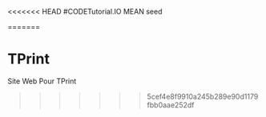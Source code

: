 <<<<<<< HEAD
#CODETutorial.IO MEAN seed


=======
# TPrint
Site Web Pour TPrint
>>>>>>> 5cef4e8f9910a245b289e90d1179fbb0aae252df
